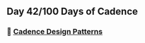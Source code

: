 ## Day 42/100 Days of Cadence

### 🎨 [Cadence Design Patterns](https://developers.flow.com/cadence/design-patterns)
